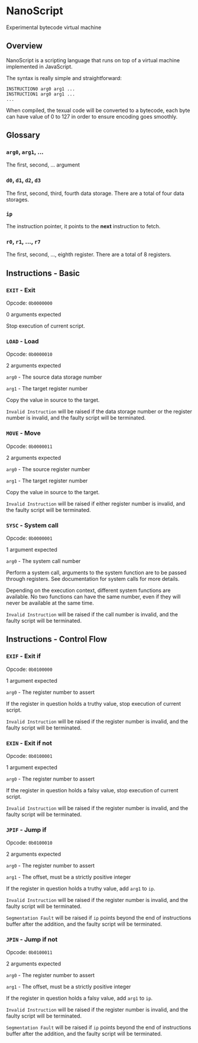 # NanoScript

Experimental bytecode virtual machine


## Overview

NanoScript is a scripting language that runs on top of a virtual machine
implemented in JavaScript.

The syntax is really simple and straightforward:
```
INSTRUCTION0 arg0 arg1 ...
INSTRUCTION1 arg0 arg1 ...
...
```

When compiled, the texual code will be converted to a bytecode, each byte can
have value of 0 to 127 in order to ensure encoding goes smoothly.


## Glossary

### `arg0`, `arg1`, ...

The first, second, ... argument

### `d0`, `d1`, `d2`, `d3`

The first, second, third, fourth data storage. There are a total of four data
storages.

### `ip`

The instruction pointer, it points to the **next** instruction to fetch.

### `r0`, `r1`, ..., `r7`

The first, second, ..., eighth register. There are a total of 8 registers.


## Instructions - Basic

### `EXIT` - Exit

Opcode: `0b0000000`

0 arguments expected

Stop execution of current script.

### `LOAD` - Load

Opcode: `0b0000010`

2 arguments expected

`arg0` - The source data storage number

`arg1` - The target register number

Copy the value in source to the target.

`Invalid Instruction` will be raised if the data storage number or the 
register number is invalid, and the faulty script will be terminated.

### `MOVE` - Move

Opcode: `0b0000011`

2 arguments expected

`arg0` - The source register number

`arg1` - The target register number

Copy the value in source to the target.

`Invalid Instruction` will be raised if either register number is invalid, and
the faulty script will be terminated.

### `SYSC` - System call

Opcode: `0b0000001`

1 argument expected

`arg0` - The system call number

Perform a system call, arguments to the system function are to be passed
through registers. See documentation for system calls for more details.

Depending on the execution context, different system functions are available.
No two functions can have the same number, even if they will never be
available at the same time.

`Invalid Instruction` will be raised if the call number is invalid, and the
faulty script will be terminated.

## Instructions - Control Flow

### `EXIF` - Exit if

Opcode: `0b0100000`

1 argument expected

`arg0` - The register number to assert

If the register in question holds a truthy value, stop execution of current
script.

`Invalid Instruction` will be raised if the register number is invalid, and the
faulty script will be terminated.

### `EXIN` - Exit if not

Opcode: `0b0100001`

1 argument expected

`arg0` - The register number to assert

If the register in question holds a falsy value, stop execution of current
script.

`Invalid Instruction` will be raised if the register number is invalid, and the
faulty script will be terminated.

### `JPIF` - Jump if

Opcode: `0b0100010`

2 arguments expected

`arg0` - The register number to assert

`arg1` - The offset, must be a strictly positive integer

If the register in question holds a truthy value, add `arg1` to `ip`.

`Invalid Instruction` will be raised if the register number is invalid, and the
faulty script will be terminated.

`Segmentation Fault` will be raised if `ip` points beyond the end of
instructions buffer after the addition, and the faulty script will be
terminated.

### `JPIN` - Jump if not

Opcode: `0b0100011`

2 arguments expected

`arg0` - The register number to assert

`arg1` - The offset, must be a strictly positive integer

If the register in question holds a falsy value, add `arg1` to `ip`.

`Invalid Instruction` will be raised if the register number is invalid, and the
faulty script will be terminated.

`Segmentation Fault` will be raised if `ip` points beyond the end of
instructions buffer after the addition, and the faulty script will be
terminated.
